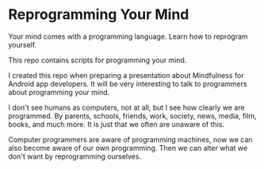 # Reprogramming Your Mind

Your mind comes with a programming language. Learn how to reprogram yourself.

This repo contains scripts for programming your mind.

I created this repo when preparing a presentation about Mindfulness for Android app developers. It will be very interesting to talk to programmers about programming your mind. 

I don't see humans as computers, not at all, but I see how clearly we are programmed. By parents, schools, friends, work, society, news, media, film, books, and much more. It is just that we often are unaware of this. 

Computer programmers are aware of programming machines, now we can also become aware of our own programming. Then we can alter what we don't want by reprogramming ourselves.
